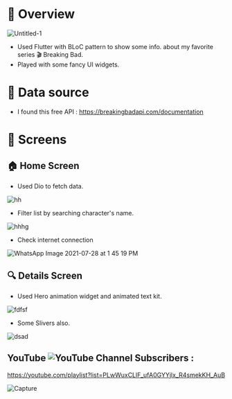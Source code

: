 # :blue_book: Overview

![Untitled-1](https://user-images.githubusercontent.com/38296077/126981491-e13d63ec-932d-4640-a9c2-927259ce48a7.jpg)

- Used Flutter with BLoC pattern to show some info. about my favorite series :clapper: Breaking Bad. 
- Played with some fancy UI widgets.





# :pushpin: Data source




- I found this free API : https://breakingbadapi.com/documentation





# :iphone: Screens
 ## :house: Home Screen

- Used Dio to fetch data.


![hh](https://user-images.githubusercontent.com/38296077/126984656-315e6b82-5dd2-42f8-9146-d4e37cbf4e38.jpeg)

- Filter list by searching character's name.


![hhhg](https://user-images.githubusercontent.com/38296077/126984677-644fabb8-76ea-48a9-a6eb-d5901bcb85cb.jpeg)


- Check internet connection

![WhatsApp Image 2021-07-28 at 1 45 19 PM](https://user-images.githubusercontent.com/38296077/127317109-839c6d62-1227-4850-8615-a12809449d1f.jpeg)



## :mag: Details Screen

- Used Hero animation widget and animated text kit.

![fdfsf](https://user-images.githubusercontent.com/38296077/126984994-64da4f86-ea59-4df7-98dc-14df0822ae41.jpeg)

- Some Slivers also.

![dsad](https://user-images.githubusercontent.com/38296077/126985335-dea9eaa5-0c2d-4edd-89ac-466dc1c33f93.jpeg)


## YouTube ![YouTube Channel Subscribers](https://img.shields.io/youtube/channel/subscribers/UCYiZceCCbaRLP27U5RXRHog?label=Omar%20Ahmed&style=social) : 

https://youtube.com/playlist?list=PLwWuxCLlF_ufA0GYYjlx_R4smekKH_AuB


![Capture](https://user-images.githubusercontent.com/38296077/126990273-788d5756-d696-43d5-9b43-3a360664e7e4.JPG)
